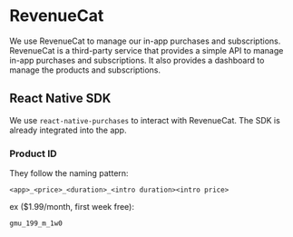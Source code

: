 # RevenueCat

We use RevenueCat to manage our in-app purchases and subscriptions. RevenueCat is a third-party service that provides a simple API to manage in-app purchases and subscriptions. It also provides a dashboard to manage the products and subscriptions.

## React Native SDK

We use `react-native-purchases` to interact with RevenueCat. The SDK is already integrated into the app.

### Product ID

They follow the naming pattern:
```
<app>_<price>_<duration>_<intro duration><intro price>
```

ex ($1.99/month, first week free):
```
gmu_199_m_1w0
```

